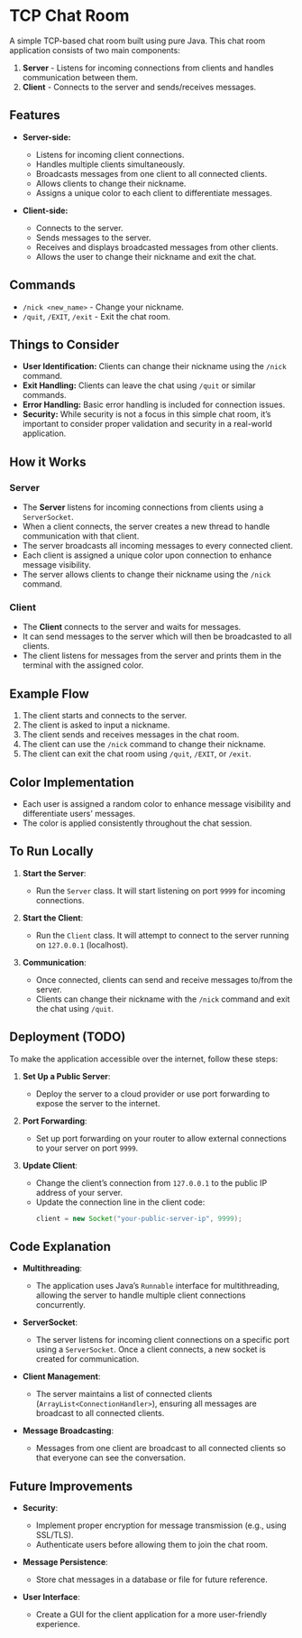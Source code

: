 # TCP Chat Room

A simple TCP-based chat room built using pure Java. This chat room application consists of two main components:

1. **Server** - Listens for incoming connections from clients and handles communication between them.
2. **Client** - Connects to the server and sends/receives messages.

## Features

- **Server-side:**
    - Listens for incoming client connections.
    - Handles multiple clients simultaneously.
    - Broadcasts messages from one client to all connected clients.
    - Allows clients to change their nickname.
    - Assigns a unique color to each client to differentiate messages.

- **Client-side:**
    - Connects to the server.
    - Sends messages to the server.
    - Receives and displays broadcasted messages from other clients.
    - Allows the user to change their nickname and exit the chat.

## Commands

- `/nick <new_name>` - Change your nickname.
- `/quit`, `/EXIT`, `/exit` - Exit the chat room.

## Things to Consider

- **User Identification:** Clients can change their nickname using the `/nick` command.
- **Exit Handling:** Clients can leave the chat using `/quit` or similar commands.
- **Error Handling:** Basic error handling is included for connection issues.
- **Security:** While security is not a focus in this simple chat room, it’s important to consider proper validation and security in a real-world application.

## How it Works

### Server

- The **Server** listens for incoming connections from clients using a `ServerSocket`.
- When a client connects, the server creates a new thread to handle communication with that client.
- The server broadcasts all incoming messages to every connected client.
- Each client is assigned a unique color upon connection to enhance message visibility.
- The server allows clients to change their nickname using the `/nick` command.

### Client

- The **Client** connects to the server and waits for messages.
- It can send messages to the server which will then be broadcasted to all clients.
- The client listens for messages from the server and prints them in the terminal with the assigned color.

## Example Flow

1. The client starts and connects to the server.
2. The client is asked to input a nickname.
3. The client sends and receives messages in the chat room.
4. The client can use the `/nick` command to change their nickname.
5. The client can exit the chat room using `/quit`, `/EXIT`, or `/exit`.

## Color Implementation

- Each user is assigned a random color to enhance message visibility and differentiate users' messages.
- The color is applied consistently throughout the chat session.

## To Run Locally

1. **Start the Server**:
    - Run the `Server` class. It will start listening on port `9999` for incoming connections.

2. **Start the Client**:
    - Run the `Client` class. It will attempt to connect to the server running on `127.0.0.1` (localhost).

3. **Communication**:
    - Once connected, clients can send and receive messages to/from the server.
    - Clients can change their nickname with the `/nick` command and exit the chat using `/quit`.

## Deployment (TODO)

To make the application accessible over the internet, follow these steps:

1. **Set Up a Public Server**:
    - Deploy the server to a cloud provider or use port forwarding to expose the server to the internet.

2. **Port Forwarding**:
    - Set up port forwarding on your router to allow external connections to your server on port `9999`.

3. **Update Client**:
    - Change the client’s connection from `127.0.0.1` to the public IP address of your server.
    - Update the connection line in the client code:
      ```java
      client = new Socket("your-public-server-ip", 9999);
      ```

## Code Explanation

- **Multithreading**:
    - The application uses Java’s `Runnable` interface for multithreading, allowing the server to handle multiple client connections concurrently.

- **ServerSocket**:
    - The server listens for incoming client connections on a specific port using a `ServerSocket`. Once a client connects, a new socket is created for communication.

- **Client Management**:
    - The server maintains a list of connected clients (`ArrayList<ConnectionHandler>`), ensuring all messages are broadcast to all connected clients.

- **Message Broadcasting**:
    - Messages from one client are broadcast to all connected clients so that everyone can see the conversation.

## Future Improvements

- **Security**:
    - Implement proper encryption for message transmission (e.g., using SSL/TLS).
    - Authenticate users before allowing them to join the chat room.

- **Message Persistence**:
    - Store chat messages in a database or file for future reference.

- **User Interface**:
    - Create a GUI for the client application for a more user-friendly experience.

